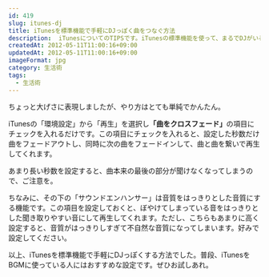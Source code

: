 ```yaml
---
id: 419
slug: itunes-dj
title: iTunesを標準機能で手軽にDJっぽく曲をつなぐ方法
description:  iTunesについてのTIPSです。iTunesの標準機能を使って、まるでDJがいるかのごとく手軽に曲と曲の切れ目を繋いで再生する方法を説明します。
createdAt: 2012-05-11T11:00:16+09:00
updatedAt: 2012-05-11T11:00:16+09:00
imageFormat: jpg
category: 生活術
tags:
  - 生活術
---
```


ちょっと大げさに表現しましたが、やり方はとても単純でかんたん。

iTunesの「環境設定」から「再生」を選択し<strong>「曲をクロスフェード」</strong>の項目にチェックを入れるだけです。この項目にチェックを入れると、設定した秒数だけ曲をフェードアウトし、同時に次の曲をフェードインして、曲と曲を繋いで再生してくれます。

<app-capture-image article-id="419" img-file-name="0995a00655aae8cb821b2705fadc0b3b.png" caption="曲をクロスフェードにチェック"></app-capture-image>

あまり長い秒数を設定すると、曲本来の最後の部分が聞けなくなってしまうので、ご注意を。

ちなみに、その下の「サウンドエンハンサー」は音質をはっきりとした音質にする機能です。この項目を設定しておくと、ぼやけてしまっている音をはっきりとした聞き取りやすい音にして再生してくれます。ただし、こちらもあまりに高く設定すると、音質がはっきりしすぎて不自然な音質になってしまいます。好みで設定してください。

以上、iTunesを標準機能で手軽にDJっぽくする方法でした。普段、iTunesをBGMに使っている人にはおすすめな設定です。ぜひお試しあれ。

